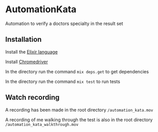 # AutomationKata

Automation to verify a doctors specialty in the result set

## Installation

Install the [Elixir language](https://elixir-lang.org/install.html)

Install [Chromedriver](https://chromedriver.chromium.org/downloads)

In the directory run the command `mix deps.get` to get dependencies

In the directory run the command `mix test` to run tests

## Watch recording

A recording has been made in the root directory `/automation_kata.mov`

A recording of me walking through the test is also in the root directory `/automation_kata_walkthrough.mov`
